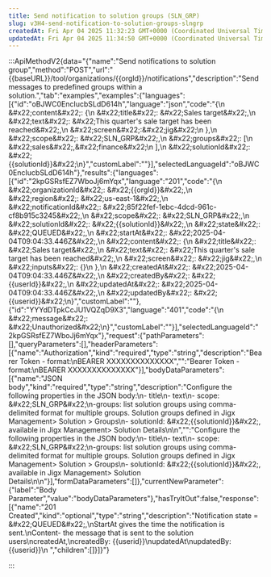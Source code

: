 ```yaml
---
title: Send notification to solution groups (SLN_GRP)
slug: v3H4-send-notification-to-solution-groups-slngrp
createdAt: Fri Apr 04 2025 11:32:23 GMT+0000 (Coordinated Universal Time)
updatedAt: Fri Apr 04 2025 11:34:50 GMT+0000 (Coordinated Universal Time)
---
```


:::ApiMethodV2{data="{&#x22;name&#x22;:&#x22;Send notifications to solution group&#x22;,&#x22;method&#x22;:&#x22;POST&#x22;,&#x22;url&#x22;:&#x22;{{baseURL}}/tool/organizations/{{orgId}}/notifications&#x22;,&#x22;description&#x22;:&#x22;Send messages to predefined groups within a solution.&#x22;,&#x22;tab&#x22;:&#x22;examples&#x22;,&#x22;examples&#x22;:{&#x22;languages&#x22;:[{&#x22;id&#x22;:&#x22;oBJWC0EncIucbSLdD614h&#x22;,&#x22;language&#x22;:&#x22;json&#x22;,&#x22;code&#x22;:&#x22;{\n  \&#x22;content\&#x22;: {\n    \&#x22;title\&#x22;: \&#x22;Sales target\&#x22;,\n    \&#x22;text\&#x22;: \&#x22;This quarter's sale target has been reached\&#x22;,\n    \&#x22;screen\&#x22;:\&#x22;jig\&#x22;\n  },\n  \&#x22;scope\&#x22;: \&#x22;SLN_GRP\&#x22;,\n  \&#x22;groups\&#x22;: [\n    \&#x22;sales\&#x22;,\&#x22;finance\&#x22;\n  ],\n  \&#x22;solutionId\&#x22;: \&#x22;{{solutionId}}\&#x22;\n}&#x22;,&#x22;customLabel&#x22;:&#x22;&#x22;}],&#x22;selectedLanguageId&#x22;:&#x22;oBJWC0EncIucbSLdD614h&#x22;},&#x22;results&#x22;:{&#x22;languages&#x22;:[{&#x22;id&#x22;:&#x22;2kpGSRsfEZ7WboJj6mYqx&#x22;,&#x22;language&#x22;:&#x22;201&#x22;,&#x22;code&#x22;:&#x22;{\n    \&#x22;organizationId\&#x22;: \&#x22;{{orgId}}\&#x22;,\n    \&#x22;region\&#x22;: \&#x22;us-east-1\&#x22;,\n    \&#x22;notificationId\&#x22;: \&#x22;85f22fef-1ebc-4dcd-961c-cf8b915c3245\&#x22;,\n    \&#x22;scope\&#x22;: \&#x22;SLN_GRP\&#x22;,\n    \&#x22;solutionId\&#x22;: \&#x22;{{solutionId}}\&#x22;,\n    \&#x22;state\&#x22;: \&#x22;QUEUED\&#x22;,\n    \&#x22;startAt\&#x22;: \&#x22;2025-04-04T09:04:33.446Z\&#x22;,\n    \&#x22;content\&#x22;: {\n        \&#x22;title\&#x22;: \&#x22;Sales target\&#x22;,\n        \&#x22;text\&#x22;: \&#x22;This quarter's sale target has been reached\&#x22;,\n        \&#x22;screen\&#x22;: \&#x22;jig\&#x22;,\n        \&#x22;inputs\&#x22;: {}\n    },\n    \&#x22;createdAt\&#x22;: \&#x22;2025-04-04T09:04:33.446Z\&#x22;,\n    \&#x22;createdBy\&#x22;: \&#x22;{{userId}}\&#x22;,\n    \&#x22;updatedAt\&#x22;: \&#x22;2025-04-04T09:04:33.446Z\&#x22;,\n    \&#x22;updatedBy\&#x22;: \&#x22;{{userid}}\&#x22;\n}&#x22;,&#x22;customLabel&#x22;:&#x22;&#x22;},{&#x22;id&#x22;:&#x22;YYYdDTpkCcJU1VQZqD9X3&#x22;,&#x22;language&#x22;:&#x22;401&#x22;,&#x22;code&#x22;:&#x22;{\n    \&#x22;message\&#x22;: \&#x22;Unauthorized\&#x22;\n}&#x22;,&#x22;customLabel&#x22;:&#x22;&#x22;}],&#x22;selectedLanguageId&#x22;:&#x22;2kpGSRsfEZ7WboJj6mYqx&#x22;},&#x22;request&#x22;:{&#x22;pathParameters&#x22;:[],&#x22;queryParameters&#x22;:[],&#x22;headerParameters&#x22;:[{&#x22;name&#x22;:&#x22;Authorization&#x22;,&#x22;kind&#x22;:&#x22;required&#x22;,&#x22;type&#x22;:&#x22;string&#x22;,&#x22;description&#x22;:&#x22;Bearer Token - format:\nBEARER XXXXXXXXXXXXXX&#x22;,&#x22;&#x22;:&#x22;Bearer Token - format:\nBEARER XXXXXXXXXXXXXX&#x22;}],&#x22;bodyDataParameters&#x22;:[{&#x22;name&#x22;:&#x22;JSON body&#x22;,&#x22;kind&#x22;:&#x22;required&#x22;,&#x22;type&#x22;:&#x22;string&#x22;,&#x22;description&#x22;:&#x22;Configure the following properties in the JSON body:\n- title\n- text\n- scope: \&#x22;SLN_GRP\&#x22;\n-groups: list solution groups using comma-delimited format for multiple groups. Solution groups defined in Jigx Management> Solution > Groups\n- solutionId: \&#x22;{{solutionId}}\&#x22;, available in Jigx Management> Solution Details\n\n&#x22;,&#x22;&#x22;:&#x22;Configure the following properties in the JSON body:\n- title\n- text\n- scope: \&#x22;SLN_GRP\&#x22;\n-groups: list solution groups using comma-delimited format for multiple groups. Solution groups defined in Jigx Management> Solution > Groups\n- solutionId: \&#x22;{{solutionId}}\&#x22;, available in Jigx Management> Solution Details\n\n&#x22;}],&#x22;formDataParameters&#x22;:[]},&#x22;currentNewParameter&#x22;:{&#x22;label&#x22;:&#x22;Body Parameter&#x22;,&#x22;value&#x22;:&#x22;bodyDataParameters&#x22;},&#x22;hasTryItOut&#x22;:false,&#x22;response&#x22;:[{&#x22;name&#x22;:&#x22;201 Created&#x22;,&#x22;kind&#x22;:&#x22;optional&#x22;,&#x22;type&#x22;:&#x22;string&#x22;,&#x22;description&#x22;:&#x22;Notification  state = \&#x22;QUEUED\&#x22;,\nStartAt gives the time the notification is sent.\nContent- the message that is sent to the solution users\ncreatedAt,\ncreatedBy: {{userid}}\nupdatedAt\nupdatedBy: {{userid}}\n    &#x22;,&#x22;children&#x22;:[]}]}"}

:::

